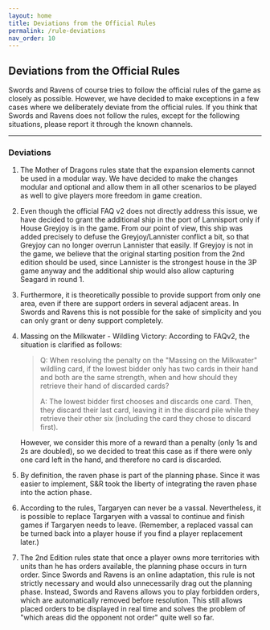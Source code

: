 ```yaml
---
layout: home
title: Deviations from the Official Rules
permalink: /rule-deviations
nav_order: 10
---
```


## Deviations from the Official Rules

Swords and Ravens of course tries to follow the official rules of the game as closely as possible.
However, we have decided to make exceptions in a few cases where we deliberately deviate from the official rules.
If you think that Swords and Ravens does not follow the rules, except for the following situations, please report it through the known channels.

---

### Deviations
1. The Mother of Dragons rules state that the expansion elements cannot be used in a modular way.
We have decided to make the changes modular and optional and allow them in all other scenarios to be played as well to give players more freedom in game creation.
2. Even though the official FAQ v2 does not directly address this issue, we have decided to grant the additional ship in the port of Lannisport only if House Greyjoy is in the game. From our point of view, this ship was added precisely to defuse the Greyjoy/Lannister conflict a bit, so that Greyjoy can no longer overrun Lannister that easily. If Greyjoy is not in the game, we believe that the original starting position from the 2nd edition should be used, since Lannister is the strongest house in the 3P game anyway and the additional ship would also allow capturing Seagard in round 1.
3. Furthermore, it is theoretically possible to provide support from only one area, even if there are support orders in several adjacent areas.
In Swords and Ravens this is not possible for the sake of simplicity and you can only grant or deny support completely.
4. Massing on the Milkwater - Wildling Victory:
   According to FAQv2, the situation is clarified as follows:
   
   >Q: When resolving the penalty on the "Massing on the Milkwater" wildling card, if the lowest bidder only has two cards in their hand and both are the same strength,
   >when and how should they retrieve their hand of discarded cards?
   >
   >A: The lowest bidder first chooses and discards one card. Then, they discard their last card,
   >leaving it in the discard pile while they retrieve their other six (including the card they chose to discard first).
   
   However, we consider this more of a reward than a penalty (only 1s and 2s are doubled), so we decided to treat this case as if there were only one card left in the hand, and therefore no card is discarded.
5. By definition, the raven phase is part of the planning phase. Since it was easier to implement, S&R took the liberty of integrating the raven phase into the action phase.
6. According to the rules, Targaryen can never be a vassal. Nevertheless, it is possible to replace Targaryen with a vassal to continue and finish games if Targaryen needs to leave. (Remember, a replaced vassal can be turned back into a player house if you find a player replacement later.)
7. The 2nd Edition rules state that once a player owns more territories with units than he has orders available, the planning phase occurs in turn order. Since Swords and Ravens is an online adaptation, this rule is not strictly necessary and would also unnecessarily drag out the planning phase. Instead, Swords and Ravens allows you to play forbidden orders, which are automatically removed before resolution. This still allows placed orders to be displayed in real time and solves the problem of "which areas did the opponent not order" quite well so far.
